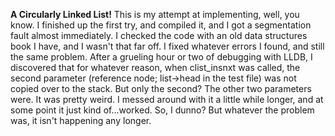 <b>A Circularly Linked List!</b>
This is my attempt at implementing, well, you know. I finished up the first try, and compiled it, and I got a segmentation fault almost immediately.
I checked the code with an old data structures book I have, and I wasn't that far off. I fixed whatever errors I found, and still the same problem. After a grueling hour or two of debugging with LLDB, I discovered that for whatever reason, when clist_insnxt was called, the second parameter (reference node; list->head in the test file) was not copied over to the stack. But only the second? The other two parameters were. It was pretty weird. I messed around with it a little while longer, and at some point it just kind of...worked. So, I dunno? But whatever the problem was, it isn't happening any longer.